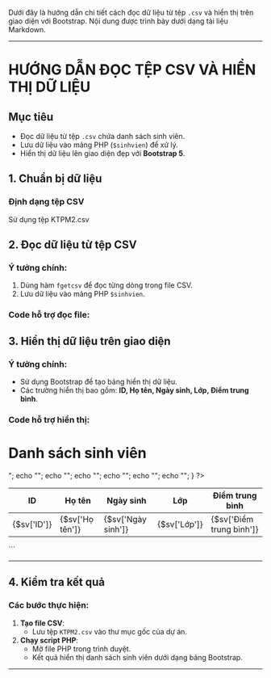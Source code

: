 Dưới đây là hướng dẫn chi tiết cách đọc dữ liệu từ tệp `.csv` và hiển thị trên giao diện với Bootstrap. Nội dung được trình bày dưới dạng tài liệu Markdown.

---

# HƯỚNG DẪN ĐỌC TỆP CSV VÀ HIỂN THỊ DỮ LIỆU

## Mục tiêu
- Đọc dữ liệu từ tệp `.csv` chứa danh sách sinh viên.
- Lưu dữ liệu vào mảng PHP (`$sinhvien`) để xử lý.
- Hiển thị dữ liệu lên giao diện đẹp với **Bootstrap 5**.


## 1. Chuẩn bị dữ liệu
### Định dạng tệp CSV
Sử dụng tệp KTPM2.csv

## 2. Đọc dữ liệu từ tệp CSV
### Ý tưởng chính:
1. Dùng hàm `fgetcsv` để đọc từng dòng trong file CSV.
2. Lưu dữ liệu vào mảng PHP `$sinhvien`.

### Code hỗ trợ đọc file:

<?php
// Đường dẫn tới file CSV
$filename = "students.csv";

// Mảng chứa dữ liệu sinh viên
$sinhvien = [];

// Mở file CSV
if (($handle = fopen($filename, "r")) !== FALSE) {
    // Đọc dòng đầu tiên (tiêu đề)
    $headers = fgetcsv($handle, 1000, ",");

    // Đọc từng dòng dữ liệu
    while (($data = fgetcsv($handle, 1000, ",")) !== FALSE) {
        $sinhvien[] = array_combine($headers, $data);
    }

    fclose($handle);
}

// In mảng sinh viên (chỉ để kiểm tra)
print_r($sinhvien);
?>


## 3. Hiển thị dữ liệu trên giao diện
### Ý tưởng chính:
- Sử dụng Bootstrap để tạo bảng hiển thị dữ liệu.
- Các trường hiển thị bao gồm: **ID, Họ tên, Ngày sinh, Lớp, Điểm trung bình**.

### Code hỗ trợ hiển thị:

<!DOCTYPE html>
<html lang="en">
<head>
    <meta charset="UTF-8">
    <meta name="viewport" content="width=device-width, initial-scale=1.0">
    <title>Danh sách sinh viên</title>
    <!-- Bootstrap CSS -->
    <link href="https://cdn.jsdelivr.net/npm/bootstrap@5.3.0/dist/css/bootstrap.min.css" rel="stylesheet">
</head>
<body>
    <div class="container mt-5">
        <h1 class="text-center">Danh sách sinh viên</h1>
        <table class="table table-bordered table-striped">
            <thead class="table-dark">
                <tr>
                    <th>ID</th>
                    <th>Họ tên</th>
                    <th>Ngày sinh</th>
                    <th>Lớp</th>
                    <th>Điểm trung bình</th>
                </tr>
            </thead>
            <tbody>
                <?php
                // Hiển thị từng sinh viên
                foreach ($sinhvien as $sv) {
                    echo "<tr>";
                    echo "<td>{$sv['ID']}</td>";
                    echo "<td>{$sv['Họ tên']}</td>";
                    echo "<td>{$sv['Ngày sinh']}</td>";
                    echo "<td>{$sv['Lớp']}</td>";
                    echo "<td>{$sv['Điểm trung bình']}</td>";
                    echo "</tr>";
                }
                ?>
            </tbody>
        </table>
    </div>
    <!-- Bootstrap JS -->
    <script src="https://cdn.jsdelivr.net/npm/bootstrap@5.3.0/dist/js/bootstrap.bundle.min.js"></script>
</body>
</html>
```

---

## 4. Kiểm tra kết quả
### Các bước thực hiện:
1. **Tạo file CSV**:
   - Lưu tệp `KTPM2.csv` vào thư mục gốc của dự án.
2. **Chạy script PHP**:
   - Mở file PHP trong trình duyệt.
   - Kết quả hiển thị danh sách sinh viên dưới dạng bảng Bootstrap.

---
